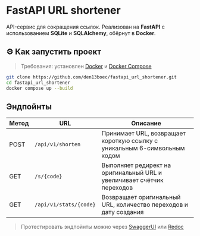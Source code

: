 # FastAPI URL shortener

API-сервис для сокращения ссылок. Реализован на **FastAPI** с использованием **SQLite** и **SQLAlchemy**, обёрнут в **Docker**.  

## ⚙️ Как запустить проект

> Требования: установлен [Docker](https://www.docker.com/) и [Docker Compose](https://docs.docker.com/compose/)

```bash
git clone https://github.com/den13boec/fastapi_url_shortener.git
cd fastapi_url_shortener
docker compose up --build
```

## Эндпойнты

| Метод | URL                    | Описание                                                                  |
|-------|------------------------|---------------------------------------------------------------------------|
| POST  | `/api/v1/shorten`      | Принимает URL, возвращает короткую ссылку с уникальным 6-символьным кодом |
| GET   | `/s/{code}`            | Выполняет редирект на оригинальный URL и увеличивает счётчик переходов    |
| GET   | `/api/v1/stats/{code}` | Возвращает оригинальный URL, количество переходов и дату создания         |

>Протестировать эндпойнты можно через [SwaggerUI](http://127.0.0.1:8000/docs) или [Redoc](http://127.0.0.1:8000/redoc)
